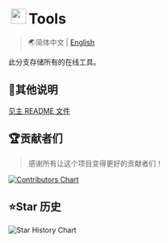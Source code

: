 # <img height="30" style="margin: -3px 5px;" src="https://Tools.PJ568.eu.org/img/icon.svg"/>Tools

> 🌏简体中文 | [English](./README_EN.md)

此分支存储所有的在线工具。

## 📖其他说明

[见主 README 文件](https://tools.pj568.eu.org/about/)

## 🏆贡献者们

> 感谢所有让这个项目变得更好的贡献者们！

[![Contributors Chart](https://contrib.rocks/image?repo=PJ-568/568tools)](https://github.com/PJ-568/568tools/graphs/contributors)

## ⭐Star 历史

![Star History Chart](https://api.star-history.com/svg?repos=PJ-568/568tools&type=Date)